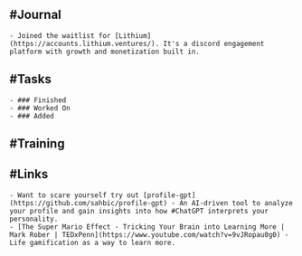 ## #Journal
	- Joined the waitlist for [Lithium](https://accounts.lithium.ventures/). It's a discord engagement platform with growth and monetization built in.
## #Tasks
	- ### Finished
	- ### Worked On
	- ### Added
## #Training
## #Links
	- Want to scare yourself try out [profile-gpt](https://github.com/sahbic/profile-gpt) - An AI-driven tool to analyze your profile and gain insights into how #ChatGPT interprets your personality.
	- [The Super Mario Effect - Tricking Your Brain into Learning More | Mark Rober | TEDxPenn](https://www.youtube.com/watch?v=9vJRopau0g0) - Life gamification as a way to learn more.